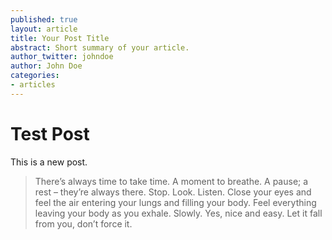 ```yaml
---
published: true
layout: article
title: Your Post Title
abstract: Short summary of your article.
author_twitter: johndoe
author: John Doe
categories:
- articles
---
```


# Test Post

This is a new post.

>There’s always time to take time. A moment to breathe. A pause; a rest – they’re always there. Stop. Look. Listen. Close your eyes and feel the air entering your lungs and filling your body. Feel everything leaving your body as you exhale. Slowly. Yes, nice and easy. Let it fall from you, don’t force it.